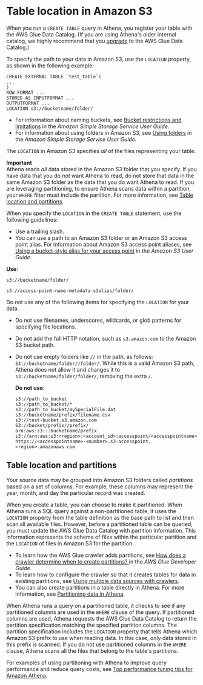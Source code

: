 # Table location in Amazon S3<a name="tables-location-format"></a>

When you run a `CREATE TABLE` query in Athena, you register your table with the AWS Glue Data Catalog\. \(If you are using Athena's older internal catalog, we highly recommend that you [upgrade](glue-upgrade.md) to the AWS Glue Data Catalog\.\) 

To specify the path to your data in Amazon S3, use the `LOCATION` property, as shown in the following example:

```
CREATE EXTERNAL TABLE `test_table`(
...
)
ROW FORMAT ...
STORED AS INPUTFORMAT ...
OUTPUTFORMAT ...
LOCATION s3://bucketname/folder/
```
+ For information about naming buckets, see [Bucket restrictions and limitations](https://docs.aws.amazon.com/AmazonS3/latest/dev/BucketRestrictions.html) in the *Amazon Simple Storage Service User Guide*\.
+ For information about using folders in Amazon S3, see [Using folders](https://docs.aws.amazon.com/AmazonS3/latest/user-guide/using-folders.html) in the *Amazon Simple Storage Service User Guide\.* 

The `LOCATION` in Amazon S3 specifies *all* of the files representing your table\. 

**Important**  
Athena reads *all* data stored in the Amazon S3 folder that you specify\. If you have data that you do *not* want Athena to read, do not store that data in the same Amazon S3 folder as the data that you do want Athena to read\. If you are leveraging partitioning, to ensure Athena scans data within a partition, your `WHERE` filter must include the partition\. For more information, see [Table location and partitions](#table-location-and-partitions)\.

When you specify the `LOCATION` in the `CREATE TABLE` statement, use the following guidelines:
+ Use a trailing slash\.
+ You can use a path to an Amazon S3 folder or an Amazon S3 access point alias\. For information about Amazon S3 access point aliases, see [Using a bucket\-style alias for your access point](https://docs.aws.amazon.com/AmazonS3/latest/userguide/access-points-alias.html) in the *Amazon S3 User Guide*\.

 **Use**:

```
s3://bucketname/folder/
```

```
s3://access-point-name-metadata-s3alias/folder/
```

Do not use any of the following items for specifying the `LOCATION` for your data\.
+ Do not use filenames, underscores, wildcards, or glob patterns for specifying file locations\.
+ Do not add the full HTTP notation, such as `s3.amazon.com` to the Amazon S3 bucket path\.
+ Do not use empty folders like `//` in the path, as follows: `S3://bucketname/folder//folder/`\. While this is a valid Amazon S3 path, Athena does not allow it and changes it to `s3://bucketname/folder/folder/`, removing the extra `/`\. 

   **Do not use**:

  ```
  s3://path_to_bucket
  s3://path_to_bucket/*
  s3://path_to_bucket/mySpecialFile.dat
  s3://bucketname/prefix/filename.csv
  s3://test-bucket.s3.amazon.com
  S3://bucket/prefix//prefix/
  arn:aws:s3:::bucketname/prefix
  s3://arn:aws:s3:<region>:<account_id>:accesspoint/<accesspointname>
  https://<accesspointname>-<number>.s3-accesspoint.<region>.amazonaws.com
  ```

## Table location and partitions<a name="table-location-and-partitions"></a>

 Your source data may be grouped into Amazon S3 folders called *partitions* based on a set of columns\. For example, these columns may represent the year, month, and day the particular record was created\. 

When you create a table, you can choose to make it partitioned\. When Athena runs a SQL query against a non\-partitioned table, it uses the `LOCATION` property from the table definition as the base path to list and then scan all available files\. However, before a partitioned table can be queried, you must update the AWS Glue Data Catalog with partition information\. This information represents the schema of files within the particular partition and the `LOCATION` of files in Amazon S3 for the partition\. 
+ To learn how the AWS Glue crawler adds partitions, see [How does a crawler determine when to create partitions? ](https://docs.aws.amazon.com/glue/latest/dg/add-crawler.html#crawler-s3-folder-table-partition) in the *AWS Glue Developer Guide*\. 
+ To learn how to configure the crawler so that it creates tables for data in existing partitions, see [Using multiple data sources with crawlers](glue-best-practices.md#schema-crawlers-data-sources)\. 
+ You can also create partitions in a table directly in Athena\. For more information, see [Partitioning data in Athena](partitions.md)\.

When Athena runs a query on a partitioned table, it checks to see if any partitioned columns are used in the `WHERE` clause of the query\. If partitioned columns are used, Athena requests the AWS Glue Data Catalog to return the partition specification matching the specified partition columns\. The partition specification includes the `LOCATION` property that tells Athena which Amazon S3 prefix to use when reading data\. In this case, *only* data stored in this prefix is scanned\. If you do not use partitioned columns in the `WHERE` clause, Athena scans all the files that belong to the table's partitions\. 

For examples of using partitioning with Athena to improve query performance and reduce query costs, see [Top performance tuning tips for Amazon Athena](http://aws.amazon.com/blogs/big-data/top-10-performance-tuning-tips-for-amazon-athena/)\.
